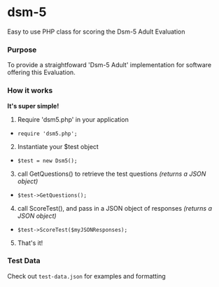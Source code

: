 # dsm-5
Easy to use PHP class for scoring the Dsm-5 Adult Evaluation



### Purpose
To provide a straightfoward 'Dsm-5 Adult' implementation for software offering this Evaluation.

### How it works

**It's super simple!**

1. Require 'dsm5.php' in your application
- `require 'dsm5.php';`

2. Instantiate your $test object
- `$test = new Dsm5();`

3. call GetQuestions() to retrieve the test questions *(returns a JSON object)*
- `$test->GetQuestions();`

4. call ScoreTest(), and pass in a JSON object of responses *(returns a JSON object)*
- `$test->ScoreTest($myJSONResponses);`

5. That's it!


### Test Data
Check out `test-data.json` for examples and formatting

